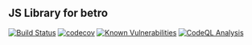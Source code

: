 ## JS Library for betro

[![Build Status](https://github.com/betro-app/betro-js-lib/actions/workflows/nodejs-test.yml/badge.svg)](https://github.com/betro-app/betro-js-lib/actions/workflows/nodejs-test.yml)
[![codecov](https://codecov.io/gh/betro-app/betro-js-lib/branch/master/graph/badge.svg)](https://codecov.io/gh/betro-app/betro-js-lib)
[![Known Vulnerabilities](https://snyk.io/test/github/betro-app/betro-server/badge.svg)](https://snyk.io/test/github/betro-app/betro-server)
[![CodeQL Analysis](https://github.com/betro-app/betro-js-lib/actions/workflows/codeql-analysis.yml/badge.svg)](https://github.com/betro-app/betro-js-lib/actions/workflows/codeql-analysis.yml)
